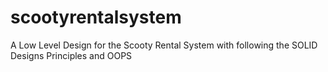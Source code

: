 # scootyrentalsystem
A Low Level Design for the Scooty Rental System with following the SOLID Designs Principles and OOPS
